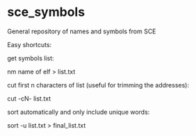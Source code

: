 # sce_symbols
General repository of names and symbols from SCE

Easy shortcuts:

get symbols list:

nm name of elf > list.txt

cut first n characters of list (useful for trimming the addresses):

cut -cN- list.txt

sort automatically and only include unique words:

sort -u list.txt > final_list.txt

